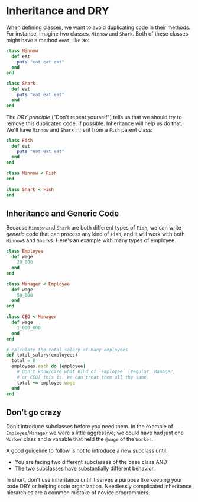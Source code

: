 # Inheritance and DRY

When defining classes, we want to avoid duplicating code in their
methods. For instance, imagine two classes, `Minnow` and `Shark`. Both
of these classes might have a method `#eat`, like so:

```ruby
class Minnow
  def eat
    puts "eat eat eat"
  end
end

class Shark
  def eat
    puts "eat eat eat"
  end
end
```

The *DRY principle* ("Don't repeat yourself") tells us that we should
try to remove this duplicated code, if possible. Inheritance will help
us do that. We'll have `Minnow` and `Shark` inherit from a `Fish`
parent class:

```ruby
class Fish
  def eat
    puts "eat eat eat"
  end
end

class Minnow < Fish
end

class Shark < Fish
end
```

## Inheritance and Generic Code

Because `Minnow` and `Shark` are both different types of `Fish`, we
can write *generic* code that can process any kind of `Fish`, and it
will work with both `Minnow`s and `Shark`s. Here's an example with
many types of employee.

```ruby
class Employee
  def wage
    20_000
  end
end

class Manager < Employee
  def wage
    50_000
  end
end

class CEO < Manager
  def wage
    1_000_000
  end
end

# calculate the total salary of many employees
def total_salary(employees)
  total = 0
  employees.each do |employee|
    # Don't know/care what kind of `Employee` (regular, Manager,
    # or CEO) this is. We can treat them all the same.
    total += employee.wage
  end
end
```

## Don't go crazy

Don't introduce subclasses before you need them. In the example of
`Employee`/`Manager` we were a little aggressive; we could have had
just one `Worker` class and a variable that held the `@wage` of the
`Worker`.

A good guideline to follow is not to introduce a new subclass until:

* You are facing two different subclasses of the base class AND
* The two subclasses have substantially different behavior.

In short, don't use inheritance until it serves a purpose like keeping
your code DRY or helping code organization. Needlessly complicated
inheritance hierarchies are a common mistake of novice programmers.
